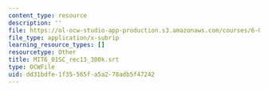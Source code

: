 ```yaml
---
content_type: resource
description: ''
file: https://ol-ocw-studio-app-production.s3.amazonaws.com/courses/6-01sc-introduction-to-electrical-engineering-and-computer-science-i-spring-2011/dd31bdfe1f35565fa5a278adb5f47242_MIT6_01SC_rec13_300k.vtt
file_type: application/x-subrip
learning_resource_types: []
resourcetype: Other
title: MIT6_01SC_rec13_300k.srt
type: OCWFile
uid: dd31bdfe-1f35-565f-a5a2-78adb5f47242
---
```

